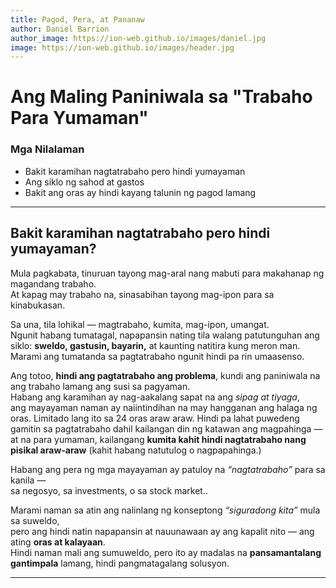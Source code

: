 ```yaml
---
title: Pagod, Pera, at Pananaw
author: Daniel Barrion
author_image: https://ion-web.github.io/images/daniel.jpg
image: https://ion-web.github.io/images/header.jpg
---
```


# Ang Maling Paniniwala sa "Trabaho Para Yumaman"

### Mga Nilalaman
- Bakit karamihan nagtatrabaho pero hindi yumayaman  
- Ang siklo ng sahod at gastos  
- Bakit ang oras ay hindi kayang talunin ng pagod lamang  

---

## Bakit karamihan nagtatrabaho pero hindi yumayaman?

Mula pagkabata, tinuruan tayong mag-aral nang mabuti para makahanap ng magandang trabaho.  
At kapag may trabaho na, sinasabihan tayong mag-ipon para sa kinabukasan.  

Sa una, tila lohikal — magtrabaho, kumita, mag-ipon, umangat.  
Ngunit habang tumatagal, napapansin nating tila walang patutunguhan ang siklo: **sweldo, gastusin, bayarin,** at kaunting natitira kung meron man.  
Marami ang tumatanda sa pagtatrabaho ngunit hindi pa rin umaasenso.

Ang totoo, **hindi ang pagtatrabaho ang problema**, kundi ang paniniwala na ang trabaho lamang ang susi sa pagyaman.  
Habang ang karamihan ay nag-aakalang sapat na ang *sipag at tiyaga*,  
ang mayayaman naman ay naiintindihan na may hangganan ang halaga ng oras. Limitado lang ito sa 24 oras araw araw. Hindi pa lahat puwedeng gamitin sa pagtatrabaho dahil kailangan din ng katawan ang magpahinga —  
at na para yumaman, kailangang **kumita kahit hindi nagtatrabaho nang pisikal araw-araw** (kahit habang natutulog o nagpapahinga.) 

Habang ang pera ng mga mayayaman ay patuloy na *“nagtatrabaho”* para sa kanila —  
sa negosyo, sa investments, o sa stock market..

Marami naman sa atin ang nalinlang ng konseptong *“siguradong kita”* mula sa suweldo,  
pero ang hindi natin napapansin at nauunawaan ay ang kapalit nito — ang ating **oras at kalayaan**.  
Hindi naman mali ang sumuweldo, pero ito ay madalas na **pansamantalang gantimpala** lamang, hindi pangmatagalang solusyon.

---
